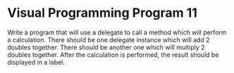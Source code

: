 # Visual Programming Program 11
<p>Write a program that will use a delegate to call a method which will perform a calculation.
There should be one delegate instance which will add 2 doubles together. There should be
another one which will multiply 2 doubles together. After the calculation is performed, the result
should be displayed in a label. </p>
